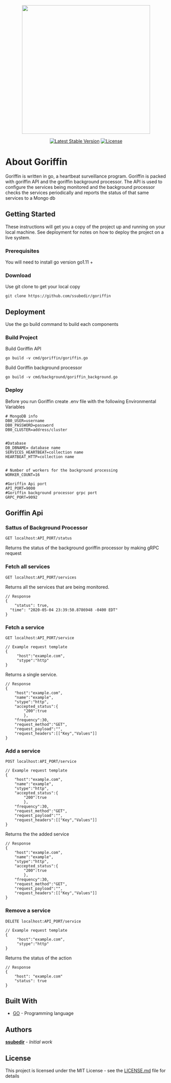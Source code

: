 <p align="center"><img src="https://i.imgur.com/s74yXT7.png" width="400"></p>
<p align="center">
<a href="https://goreportcard.com/report/github.com/ssubedir/goriffin"><img src="https://goreportcard.com/badge/github.com/ssubedir/goriffin" alt="Latest Stable Version"></a>
<a href="https://github.com/ssubedir/goriffin/blob/master/LICENSE"><img src="https://poser.pugx.org/laravel/framework/license.svg" alt="License"></a>
</p>

# About Goriffin
Goriffin is written in go, a heartbeat surveillance program. Goriffin is packed with goriffin API and the goriffin background processor. The API is used to configure the services being monitored and the background processor checks the services periodically and reports the status of that same services to a Mongo db

## Getting Started

These instructions will get you a copy of the project up and running on your local machine. See deployment for notes on how to deploy the project on a live system.

### Prerequisites

You will need to install go version go1.11 +

### Download

Use git clone to get your local copy 
```
git clone https://github.com/ssubedir/goriffin
```

## Deployment

Use the go build command to build each components 

### Build Project

Build Goriffin API
```
go build -v cmd/goriffin/goriffin.go 
```
Build Goriffin background processor
```
go build -v cmd/background/goriffin_background.go 
```
### Deploy

Before you run Goriffin create .env file with the following Environmental Variables

```
# MongoDB info
DB0_USER=username
DB0_PASSWORD=password
DB0_CLUSTER=address/cluster

  
#Database
DB_DBNAME= database name
SERVICES_HEARTBEAT=collection name
HEARTBEAT_HTTP=collection name

 
# Number of workers for the background processing 
WORKER_COUNT=16

#Goriffin Api port
API_PORT=9000
#Goriffin background processor grpc port
GRPC_PORT=9092
```
## Goriffin Api

### Sattus of Background Processor 
```
GET localhost:API_PORT/status
```
Returns the status of the background goriffin processor by making gRPC request

### Fetch all services
```
GET localhost:API_PORT/services
```
Returns all the services that are being monitored.

```
// Response
{
	"status": true,
  "time": "2020-05-04 23:39:50.8786948 -0400 EDT"
}
```

### Fetch a service
```
GET localhost:API_PORT/service
```
```
// Example request template
{
	 "host":"example.com",
	 "stype":"http"
}
```

Returns a single service.

```
// Response
{
	"host":"example.com",
	"name":"example",
	"stype":"http",
	"accepted_status":{
		"200":true
		},
	"frequency":30,
	"request_method":"GET",
	"request_payload":"",
	"request_headers":[["Key","Values"]]
}
```
### Add a service
```
POST localhost:API_PORT/service
```
```
// Example request template
{
	"host":"example.com",
	"name":"example",
	"stype":"http",
	"accepted_status":{
		"200":true
		},
	"frequency":30,
	"request_method":"GET",
	"request_payload":"",
	"request_headers":[["Key","Values"]]
}
```


Returns the the added service
```
// Response
{
	"host":"example.com",
	"name":"example",
	"stype":"http",
	"accepted_status":{
		"200":true
		},
	"frequency":30,
	"request_method":"GET",
	"request_payload":"",
	"request_headers":[["Key","Values"]]
}

```

### Remove a service
```
DELETE localhost:API_PORT/service
```
```
// Example request template
{
	 "host":"example.com",
	 "stype":"http"
}
```

Returns the status of the action

```
// Response
{
	"host": "example.com"
	"status": true
}

```




## Built With

* [GO](https://golang.org/) - Programming language

## Authors

 **[ssubedir](https://github.com/ssubedir)** - *Initial work* 

## License

This project is licensed under the MIT License - see the [LICENSE.md](https://github.com/ssubedir/goriffin/blob/master/LICENSE) file for details

